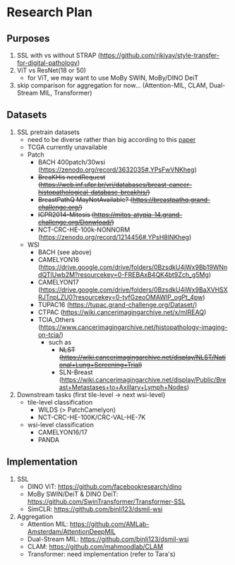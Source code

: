 # Research Plan

## Purposes
1. SSL with vs without STRAP (https://github.com/rikiyay/style-transfer-for-digital-pathology)
1. ViT vs ResNet(18 or 50)
    - for ViT, we may want to use MoBy SWIN, MoBy/DINO DeiT
1. skip comparison for aggregation for now... (Attention-MIL, CLAM, Dual-Stream MIL, Transformer)

## Datasets
1. SSL pretrain datasets
    - need to be diverse rather than big according to this [paper](https://arxiv.org/abs/2011.13971)
    - TCGA currently unavailable
    - Patch
        - BACH 400patch/30wsi (https://zenodo.org/record/3632035#.YPsFwVNKheg)
        - ~~BreaKHis needRequest (https://web.inf.ufpr.br/vri/databases/breast-cancer-histopathological-database-breakhis/)~~
        - ~~BreastPathQ MayNotAvailable? (https://breastpathq.grand-challenge.org/)~~
        - ~~ICPR2014-Mitosis (https://mitos-atypia-14.grand-challenge.org/Donwload/)~~
        - NCT-CRC-HE-100k-NONNORM (https://zenodo.org/record/1214456#.YPsH8lNKheg)
    - WSI
        - BACH (see above)
        - CAMELYON16 (https://drive.google.com/drive/folders/0BzsdkU4jWx9Bb19WNndQTlUwb2M?resourcekey=0-FREBAxB4QK4bt9Zch_g5Mg)
        - CAMELYON17 (https://drive.google.com/drive/folders/0BzsdkU4jWx9BaXVHSXRJTnpLZU0?resourcekey=0-tyfGzeoOMAWlP_ogPt_4pw)
        - TUPAC16 (https://tupac.grand-challenge.org/Dataset/)
        - CTPAC (https://wiki.cancerimagingarchive.net/x/mIREAQ)
        - TCIA_Others (https://www.cancerimagingarchive.net/histopathology-imaging-on-tcia/)
            - such as
                - ~~NLST (https://wiki.cancerimagingarchive.net/display/NLST/National+Lung+Screening+Trial)~~
                - SLN-Breast (https://wiki.cancerimagingarchive.net/display/Public/Breast+Metastases+to+Axillary+Lymph+Nodes)
1. Downstream tasks (first tile-level -> next wsi-level)
    - tile-level classification
        - WILDS (> PatchCamelyon)
        - NCT-CRC-HE-100K/CRC-VAL-HE-7K
    - wsi-level classification
        - CAMELYON16/17
        - PANDA

## Implementation
1. SSL
    - DINO ViT: https://github.com/facebookresearch/dino
    - MoBy SWIN/DeiT & DINO DeiT: https://github.com/SwinTransformer/Transformer-SSL
    - SimCLR: https://github.com/binli123/dsmil-wsi
1. Aggregation
    - Attention MIL: https://github.com/AMLab-Amsterdam/AttentionDeepMIL
    - Dual-Stream MIL: https://github.com/binli123/dsmil-wsi
    - CLAM: https://github.com/mahmoodlab/CLAM
    - Transformer: need implementation (refer to Tara's)


